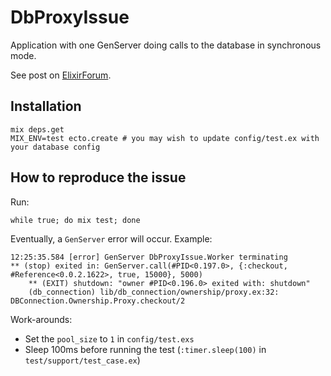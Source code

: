 # DbProxyIssue

Application with one GenServer doing calls to the database in synchronous mode.

See post on [ElixirForum](https://elixirforum.com/t/issue-with-dbconnection-ownership-proxy-checkout-and-genserver-process/4334).

## Installation

    mix deps.get
    MIX_ENV=test ecto.create # you may wish to update config/test.ex with your database config

## How to reproduce the issue

Run:

    while true; do mix test; done


Eventually, a `GenServer` error will occur. Example:

```
12:25:35.584 [error] GenServer DbProxyIssue.Worker terminating
** (stop) exited in: GenServer.call(#PID<0.197.0>, {:checkout, #Reference<0.0.2.1622>, true, 15000}, 5000)
    ** (EXIT) shutdown: "owner #PID<0.196.0> exited with: shutdown"
    (db_connection) lib/db_connection/ownership/proxy.ex:32: DBConnection.Ownership.Proxy.checkout/2
```

Work-arounds:

- Set the `pool_size` to `1` in `config/test.exs`
- Sleep 100ms before running the test (`:timer.sleep(100)` in `test/support/test_case.ex`)
